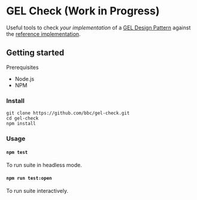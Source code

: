 # GEL Check (Work in Progress)

Useful tools to check _your implementation_ of a [GEL Design Pattern](https://www.bbc.co.uk/gel/guidelines/category/design-patterns) against the [reference implementation](https://bbc.github.io/gel/).

## Getting started
Prerequisites
- Node.js
- NPM

### Install
```
git clone https://github.com/bbc/gel-check.git
cd gel-check
npm install
```

### Usage
#### `npm test`
To run suite in headless mode.

#### `npm run test:open`
To run suite interactively.
